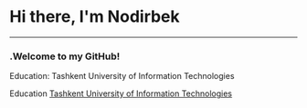 <h1>Hi there, I'm Nodirbek</h1>

<hr>

<h3>.Welcome to my GitHub!</h3>

<p>Education: Tashkent University of Information Technologies</p>

<p> Education
<a href="https://tuit.uz/">
Tashkent University of Information Technologies
</a>
</p>





